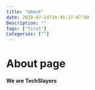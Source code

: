 ```yaml
---
title: "about"
date: 2020-07-24T10:45:27-07:00
Description: ""
Tags: ["first"]
Categories: [""]
---
```


# About page

#### We are TechSlayers


